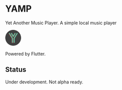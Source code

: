 # YAMP

Yet Another Music Player. A simple local music player

<img src="./resources/YAMPLogoLetter.png" height="50" />

Powered by Flutter.

## Status

Under development. Not alpha ready.

